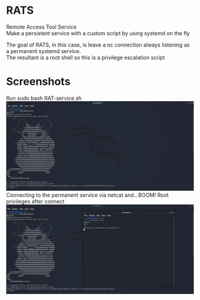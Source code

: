 # RATS
Remote Access Tool Service  
Make a persistent service with a custom script by using systemd on the fly  

The goal of RATS, in this case, is leave a nc connection always listening as a permanent systemd service.  
The resultant is a root shell so this is a privilege escalation script  

# Screenshots 

Run sudo bash RAT-service.sh  
![alt text](https://github.com/0bfxGH0ST/RATS/blob/main/screenshots/screenshot1.png) 
Connecting to the permanent service via netcat and...BOOM! Root privileges after connect    
![alt text](https://github.com/0bfxGH0ST/RATS/blob/main/screenshots/screenshot2.png)
